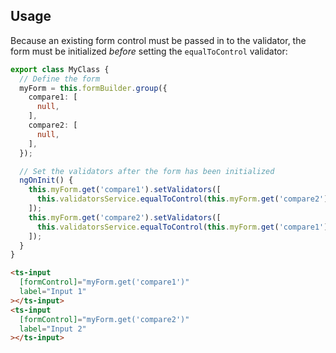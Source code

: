 ## Usage

Because an existing form control must be passed in to the validator, the form must be initialized
_before_ setting the `equalToControl` validator:

```typescript
export class MyClass {
  // Define the form
  myForm = this.formBuilder.group({
    compare1: [
      null,
    ],
    compare2: [
      null,
    ],
  });

  // Set the validators after the form has been initialized
  ngOnInit() {
    this.myForm.get('compare1').setValidators([
      this.validatorsService.equalToControl(this.myForm.get('compare2')),
    ]);
    this.myForm.get('compare2').setValidators([
      this.validatorsService.equalToControl(this.myForm.get('compare1')),
    ]);
  }
}
```

```html
<ts-input
  [formControl]="myForm.get('compare1')"
  label="Input 1"
></ts-input>
<ts-input
  [formControl]="myForm.get('compare2')"
  label="Input 2"
></ts-input>
```
